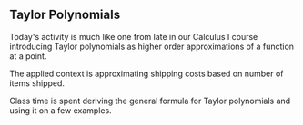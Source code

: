 ## Taylor Polynomials

Today's activity is much like one from late in our Calculus I course introducing Taylor polynomials as higher order approximations of a function at a point.  

The applied context is approximating shipping costs based on number of items shipped.  

Class time is spent deriving the general formula for Taylor polynomials and using it on a few examples.  
